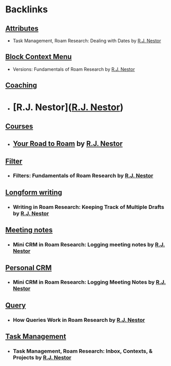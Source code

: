 
# Backlinks
## [Attributes](<Attributes.md>)
- Task Management, Roam Research: Dealing with Dates by [R.J. Nestor](<R.J. Nestor.md>)

## [Block Context Menu](<Block Context Menu.md>)
- Versions: Fundamentals of Roam Research by [R.J. Nestor](<R.J. Nestor.md>)

## [Coaching](<Coaching.md>)
- # [R.J. Nestor]([R.J. Nestor](<R.J. Nestor.md>))

## [Courses](<Courses.md>)
- ## [Your Road to Roam](https://courses.rjnestor.com/p/your-road-to-roam) by [R.J. Nestor](<R.J. Nestor.md>)

## [Filter](<Filter.md>)
- ### Filters: Fundamentals of Roam Research by [R.J. Nestor](<R.J. Nestor.md>)

## [Longform writing](<Longform writing.md>)
- ### Writing in Roam Research: Keeping Track of Multiple Drafts by [R.J. Nestor](<R.J. Nestor.md>)

## [Meeting notes](<Meeting notes.md>)
- ### Mini CRM in Roam Research: Logging meeting notes by [R.J. Nestor](<R.J. Nestor.md>)

## [Personal CRM](<Personal CRM.md>)
- ### Mini CRM in Roam Research: Logging Meeting Notes by [R.J. Nestor](<R.J. Nestor.md>)

## [Query](<Query.md>)
- ### How Queries Work in Roam Research by [R.J. Nestor](<R.J. Nestor.md>)

## [Task Management](<Task Management.md>)
- ### Task Management, Roam Research: Inbox, Contexts, & Projects by [R.J. Nestor](<R.J. Nestor.md>)

